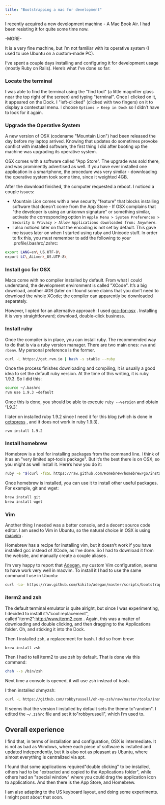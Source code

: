 ```yaml
---
title: "Bootstrapping a mac for development"
---
```


I recently acquired a new development machine - A Mac Book Air. I had
been resisting it for quite some time now.

-MORE-

It is a very fine machine, but I’m not familiar with its operative
system (I used to use Ubuntu on a custom-made PC).

I’ve spent a couple days installing and configuring it for development
usage (mostly Ruby on Rails). Here’s what I’ve done so far:

### Locate the terminal

I was able to find the terminal using the "find tool" (a little
magnifier glass near the top right of the screen) and typing "terminal".
Once I clicked on it, it appeared on the Dock. I "left-clicked" (clicked
with two fingers) on it to display a contextual menu. I choose
`Options > Keep in Dock` so I didn’t have to look for it again.

### Upgrade the Operative System

A new version of OSX (codename "Mountain Lion") had been released the
day before my laptop arrived. Knowing that updates do sometimes provoke
conflict with installed software, the first thing I did after booting up
the machine was upgrading its operative system.

OSX comes with a software called "App Store". The upgrade was sold
there, and was prominently advertised as well. If you have ever
installed one application in a smartphone, the procedure was very
similar - downloading the operative system took some time, since it
weighted 4GB.

After the download finished, the computer requested a reboot. I noticed
a couple issues:

-   Mountain Lion comes with a new security "feature" that blocks
    installing software that doesn’t come from the App Store - If OSX
    complains that "the developer is using an unkonwn signature" or
    something similar, activate the corresponding option in
    `Apple Menu > System Preferences > Security & Privacy > Allow Applications downloaded from: Anywhere`.
-   I also noticed later on that the encoding is not set by default.
    This gave me issues later on when I started using ruby and Unicode
    stuff. In order to fix this, you must remember to add the following
    to your .profile/.bashrc/.zshrc:

```bash
export LANG=en\_US.UTF-8\
export LC\_ALL=en\_US.UTF-8\
```

### Install gcc for OSX

Macs come with no compiler installed by default. From what I could
understand, the development environment is called "XCode". It’s a big
download, another 4GB (later on I found some claims that you don’t need
to download the whole XCode; the compiler can apparently be downloaded
separately.

However, I opted for an alternative approach: I used
[gcc-for-osx](https://github.com/kennethreitz/osx-gcc-installer/) .
Installing it is very straightforward; download, double-click business.

### Install ruby

Once the compiler is in place, you can install ruby. The recommended way
to do that is via a ruby version manager. There are two main ones: `rvm`
and `rbenv`. My personal preference is the former.

```bash
curl -L https://get.rvm.io | bash -s stable --ruby
```

Once the process finishes downloading and compiling, it is usually a
good idea to set the default ruby version. At the time of this writing,
it is ruby 1.9.3. So I did this:

```bash
source ~/.bashrc
rvm use 1.9.3 —default
```

Once this is done, you should be able to execute `ruby --version` and
obtain ‘1.9.3’.

I later on installed ruby 1.9.2 since I need it for this blog (which is
done in [octopress](http://octopress.org) , and it does not work in ruby
1.9.3).

```
rvm install 1.9.2
```

### Install homebrew

Homebrew is a tool for installing packages from the command line. I
think of it as an "very limited apt-tools package". But it’s the best
there is on OSX, so you might as well install it. Here’s how you do it:

```bash
ruby -e "$(curl -fsSL https://raw.github.com/Homebrew/homebrew/go/install)"
```

Once homebrew is installed, you can use it to install other useful
packages. For example, git and wget:

```bash
brew install git
brew install wget
```

### Vim

Another thing I needed was a better console, and a decent source code
editor. I am used to Vim in Ubuntu, so the natural choice in OSX is
using [macvim](http://code.google.com/p/macvim/) .

Homebrew has a recipe for installing vim, but it doesn’t work if you
have installed gcc instead of XCode, as I’ve done. So I had to download
it from the website, and manually create a couple aliases .

I’m very happy to report that
[Adegan](https://github.com/kikito/adegan), my custom Vim configuration,
seems to have work very well in macvim. To install it I had to use the
same command I use in Ubuntu:

```bash
curl -Lo- https://raw.github.com/kikito/adegan/master/scripts/bootstrap.sh | bash
```

### iterm2 and zsh

The default terminal emulator is quite alright, but since I was
experimenting, I decided to install it’s"cool replacement",
called"iterm2":http://www.iterm2.com . Again, this was a matter of
downloading and double clicking, and then dragging to the Applications
folder. Oh, and sticking it into the Dock.

Then I installed zsh, a replacement for bash. I did so from brew:

```bash
brew install zsh
```

Then I had to tell iterm2 to use zsh by default. That is done via this
command:

```bash
chsh --s /bin/zsh
```

Next time a console is opened, it will use zsh instead of bash.

I then installed ohmyzsh:

```bash
curl -L https://github.com/robbyrussell/oh-my-zsh/raw/master/tools/install.sh | sh
```

It seems that the version I installed by default sets the theme
to"random". I edited the `~/.zshrc` file and set it to"robbyrussell",
which I’m used to.

## Overall experience

I find that, in terms of installation and configuration, OSX is
intermediate. It is not as bad as Windows, where each piece of software
is installed and updated independently, but it is also not as pleasant
as Ubuntu, where almost everything is centralized via apt.

I found that some applications required"double clicking" to be
installed, others had to be "extracted and copied to the Applications
folder", while others had an "special window" where you could drag the
application icon to applications. And then there is the App Store, and
Homebrew.

I am also adapting to the US keyboard layout, and doing some
experiments. I might post about that soon.
